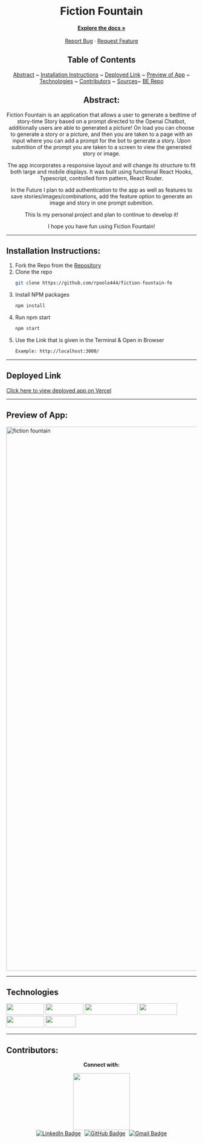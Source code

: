 <div align="center">
<h1> Fiction Fountain </h1>
</div>
  <p align="center">
    <a href="https://github.com/rpoole444/fiction-fountain-fe"><strong>Explore the docs »</strong></a>
    <br />
    <br />
    <a href="https://github.com/rpoole444/fiction-fountain-fe/issues">Report Bug</a>
    ·
    <a href="https://github.com/rpoole444/fiction-fountain-fe/issues">Request Feature</a>
  </p>

</div>

<div align="center">

## Table of Contents

[Abstract](#abstract) ~
[Installation Instructions](#installation-instructions) ~
[Deployed Link](#deployed-link) ~
[Preview of App](#preview-of-app) ~
[Technologies](#technologies) ~
[Contributors](#contributors) ~
[Sources](#sources)~
[BE Repo](https://github.com/grant-guru/grant_guru_be)

</div>

<div align="center">

## Abstract:

[//]: <> (Briefly describe what you built and its features. What problem is the app solving? How does this application solve that problem?)

  Fiction Fountain is an application that allows a user to generate a bedtime of story-time Story based on a prompt directed to the Openai Chatbot, additionally users are able to generated a picture!  On load you can choose to generate a story or a picture, and then you are taken to a page with an input where you can add a prompt for the bot to generate a story.  Upon submition of the prompt you are taken to a screen to view the generated story or image.

  The app incorporates a responsive layout and will change its structure to fit both large and mobile displays. It was built using functional React Hooks, Typescript, controlled form pattern, React Router. 

  In the Future I plan to add authentication to the app as well as features to save stories/images/combinations, add the feature option to generate an image and story in one prompt submition.
  
This Is my personal project and plan to continue to develop it!

I hope you have fun using Fiction Fountain!

  
</div>

---

## Installation Instructions:

[//]: <> (What steps does a person have to take to get your app cloned down and running?)

1. Fork the Repo from the [Repository](https://github.com/grant-guru/grant-guru-fe)
2. Clone the repo
   ```sh
   git clone https://github.com/rpoole444/fiction-fountain-fe
   ```
3. Install NPM packages
   ```sh
   npm install
   ```
4. Run npm start
   ```sh
   npm start
   ```
5. Use the Link that is given in the Terminal & Open in Browser
   ```sh
   Example: http://localhost:3000/
   ```

---
  
## Deployed Link

[Click here to view deployed app on Vercel](https://fiction-fountain-fe.vercel.app/)

---

## Preview of App:
[//]: <> (Provide ONE gif or screenshot of your application - choose the "coolest" piece of functionality to show off.)


<img width="1435" alt="fiction fountain" src="https://user-images.githubusercontent.com/111818942/234141767-d5cd7208-5cce-4d0a-8196-9615e3e497f0.png">



---

## Technologies

<div>
  <img src="https://img.shields.io/badge/TS-Typescript-blue" width="100" height="30" >
  <img src="https://img.shields.io/badge/-react-333333?logo=react&style=for-the-badge" width="100" height="30"/>
  <img src="https://img.shields.io/badge/-react%20router-f44250?logo=react%20router&logoColor=white&style=for-the-badge" width="140" height="30"/>
  <img src="https://img.shields.io/badge/-CSS3-315780?logo=css3&style=for-the-badge" width="100" height="30"/>
  <img src="https://img.shields.io/badge/-HTML-315780?logo=html&style=for-the-badge" width="100" height="30"/>
  <img src="https://img.shields.io/badge/-npm-c12127?logo=npm&logoColor=white&style=for-the-badge" width="80"  height="30"/>
</div>

---

## Contributors:

[//]: <> (Who worked on this application? Link to their GitHubs.)

<div align="center">
  <p><strong>Connect with:</strong></p>
  <div style="display: flex; justify-content: center;">
    <img src="https://user-images.githubusercontent.com/111818942/233493369-1b94cce7-0813-4dbc-aff0-046afef9b78d.jpg" height="150" width="150">
  </div>
  <div style="display: flex; justify-content: center; gap: 10px;">
    <a href="https://www.linkedin.com/in/reid-poole/"> 
      <img src="https://img.shields.io/badge/LinkedIn-blue?style=for-the-badge&logo=linkedin&logoColor=white" alt="LinkedIn Badge"/>
    </a>
    <a href="https://github.com/rpoole444">
      <img src="https://img.shields.io/badge/-github-black?style=for-the-badge&logo=github&logoColor=white" alt="GitHub Badge">
    </a>
    <a href="mailto: poole.reid@gmail.com">
      <img src="https://img.shields.io/badge/-gmail-red?style=for-the-badge&logo=gmail&logoColor=white" alt="Gmail Badge">
    </a>
  </div>
</div>





